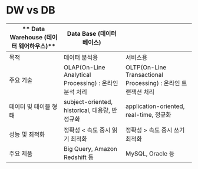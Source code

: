 # DW vs DB



| ** Data Warehouse (데이터 웨어하우스)** | **Data Base (데이터 베이스)**                          |                                                              |
| ------------------------------------------- | ------------------------------------------------------ | ------------------------------------------------------------ |
| 목적                                        | 데이터 분석용                                          | 서비스용                                                     |
| 주요 기술                                   | OLAP(On-Line Analytical Processing) : 온라인 분석 처리 | OLTP(On-Line Transactional Processing) : 온라인 트랜잭션 처리 |
| 데이터 및 테이블 형태                       | subject-oriented, historical, 대용량, 반정규화         | application-oriented, real-time, 정규화                      |
| 성능 및 최적화                              | 정확성 < 속도 중시 읽기 최적화                         | 정확성 > 속도 중시 쓰기 최적화                               |
| 주요 제품                                   | Big Query, Amazon Redshift 등                          | MySQL, Oracle 등                                             |
